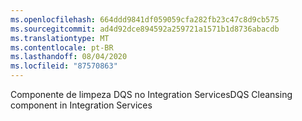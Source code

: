 ```yaml
---
ms.openlocfilehash: 664ddd9841df059059cfa282fb23c47c8d9cb575
ms.sourcegitcommit: ad4d92dce894592a259721a1571b1d8736abacdb
ms.translationtype: MT
ms.contentlocale: pt-BR
ms.lasthandoff: 08/04/2020
ms.locfileid: "87570863"
---
```

<span data-ttu-id="f4078-101">Componente de limpeza DQS no Integration Services</span><span class="sxs-lookup"><span data-stu-id="f4078-101">DQS Cleansing component in Integration Services</span></span>
